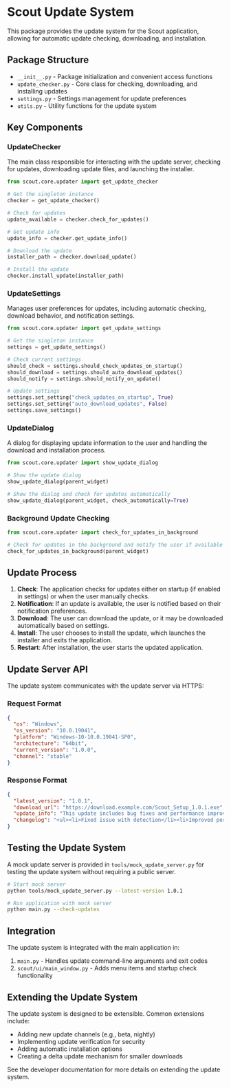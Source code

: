 # Scout Update System

This package provides the update system for the Scout application, allowing for automatic update checking, downloading, and installation.

## Package Structure

- `__init__.py` - Package initialization and convenient access functions
- `update_checker.py` - Core class for checking, downloading, and installing updates
- `settings.py` - Settings management for update preferences
- `utils.py` - Utility functions for the update system

## Key Components

### UpdateChecker

The main class responsible for interacting with the update server, checking for updates, downloading update files, and launching the installer.

```python
from scout.core.updater import get_update_checker

# Get the singleton instance
checker = get_update_checker()

# Check for updates
update_available = checker.check_for_updates()

# Get update info
update_info = checker.get_update_info()

# Download the update
installer_path = checker.download_update()

# Install the update
checker.install_update(installer_path)
```

### UpdateSettings

Manages user preferences for updates, including automatic checking, download behavior, and notification settings.

```python
from scout.core.updater import get_update_settings

# Get the singleton instance
settings = get_update_settings()

# Check current settings
should_check = settings.should_check_updates_on_startup()
should_download = settings.should_auto_download_updates()
should_notify = settings.should_notify_on_update()

# Update settings
settings.set_setting("check_updates_on_startup", True)
settings.set_setting("auto_download_updates", False)
settings.save_settings()
```

### UpdateDialog

A dialog for displaying update information to the user and handling the download and installation process.

```python
from scout.core.updater import show_update_dialog

# Show the update dialog
show_update_dialog(parent_widget)

# Show the dialog and check for updates automatically
show_update_dialog(parent_widget, check_automatically=True)
```

### Background Update Checking

```python
from scout.core.updater import check_for_updates_in_background

# Check for updates in the background and notify the user if available
check_for_updates_in_background(parent_widget)
```

## Update Process

1. **Check**: The application checks for updates either on startup (if enabled in settings) or when the user manually checks.
2. **Notification**: If an update is available, the user is notified based on their notification preferences.
3. **Download**: The user can download the update, or it may be downloaded automatically based on settings.
4. **Install**: The user chooses to install the update, which launches the installer and exits the application.
5. **Restart**: After installation, the user starts the updated application.

## Update Server API

The update system communicates with the update server via HTTPS:

### Request Format

```json
{
  "os": "Windows",
  "os_version": "10.0.19041",
  "platform": "Windows-10-10.0.19041-SP0",
  "architecture": "64bit",
  "current_version": "1.0.0",
  "channel": "stable"
}
```

### Response Format

```json
{
  "latest_version": "1.0.1",
  "download_url": "https://download.example.com/Scout_Setup_1.0.1.exe",
  "update_info": "This update includes bug fixes and performance improvements.",
  "changelog": "<ul><li>Fixed issue with detection</li><li>Improved performance</li></ul>"
}
```

## Testing the Update System

A mock update server is provided in `tools/mock_update_server.py` for testing the update system without requiring a public server.

```bash
# Start mock server
python tools/mock_update_server.py --latest-version 1.0.1

# Run application with mock server
python main.py --check-updates
```

## Integration

The update system is integrated with the main application in:

1. `main.py` - Handles update command-line arguments and exit codes
2. `scout/ui/main_window.py` - Adds menu items and startup check functionality

## Extending the Update System

The update system is designed to be extensible. Common extensions include:

- Adding new update channels (e.g., beta, nightly)
- Implementing update verification for security
- Adding automatic installation options
- Creating a delta update mechanism for smaller downloads

See the developer documentation for more details on extending the update system. 